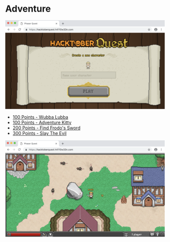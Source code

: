 # Adventure

![](images/adventure.png)

- [100 Points - Wubba Lubba](100_wubba_lubba.md)
- [100 Points - Adventure Kitty](100_adventure_kitty.md)
- [200 Points - Find Frodo's Sword](200_find_frodos_sword.md)
- [300 Points - Slay The Evil](300_slay_the_evil.md)

![](images/adventure_logged_in.png)